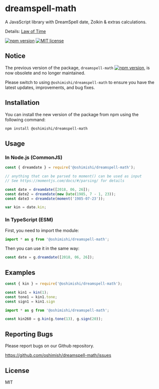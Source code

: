 # dreamspell-math

A JavaScript library with DreamSpell date, Zolkin & extras calculations.

Details: [Law of Time](http://www.lawoftime.org/lawoftime.html)

[![npm version](https://badge.fury.io/js/%40oshimishi%2Fdreamspell-math.svg)](https://www.npmjs.com/package/@oshimishi/dreamspell-math)
[![MIT license](http://img.shields.io/badge/license-MIT-brightgreen.svg)](http://opensource.org/licenses/MIT)

## Notice

The previous version of the package, `dreamspell-math` [![npm version](https://badge.fury.io/js/dreamspell-math.svg)](https://www.npmjs.com/package/dreamspell-math), is now obsolete and no longer maintained.

Please switch to using `@oshimishi/dreamspell-math` to ensure you have the latest updates, improvements, and bug fixes. 

## Installation

You can install the new version of the package from npm using the following command:

```bash
npm install @oshimishi/dreamspell-math
```

## Usage

### In Node.js (CommonJS)

```js
const { dreamdate } = require('@oshimishi/dreamspell-math');

// anything that can be parsed to moment() can be used as input
// See https://momentjs.com/docs/#/parsing/ for details

const date = dreamdate([2018, 06, 26]);
const date2 = dreamdate(new Date(1985, 7 - 1, 23));
const date3 = dreamdate(moment('1985-07-23'));

var kin = date.kin;
```

### In TypeScript (ESM)

First, you need to import the module:

```ts
import * as g from '@oshimishi/dreamspell-math';
```

Then you can use it in the same way:

```ts
const date = g.dreamdate([2018, 06, 26]);
```

## Examples

```js
const { kin } = require('@oshimishi/dreamspell-math');

const kin1 = kin(1);
const tone1 = kin1.tone;
const sign1 = kin1.sign
```

```ts
import * as g from '@oshimishi/dreamspell-math';

const kin260 = g.kin(g.tone(13), g.sign(20));
```

## Reporting Bugs

Please report bugs on our Github repository.

<https://github.com/oshimish/dreamspell-math/issues>

## License

MIT
